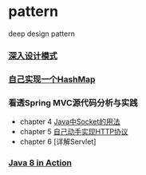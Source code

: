 # pattern
deep design pattern

### [深入设计模式](https://github.com/Zychaowill/pattern/tree/master/src/com/jangz/pattern)

### [自己实现一个HashMap](https://github.com/Zychaowill/pattern/tree/master/src/com/jangz/structure/map)

### 看透Spring MVC源代码分析与实践

- chapter 4 [Java中Socket的用法](https://github.com/Zychaowill/pattern/tree/master/src/com/jangz/deepinspringmvc/socket)
- chapter 5 [自己动手实现HTTP协议](https://github.com/Zychaowill/pattern/tree/master/src/com/jangz/deepinspringmvc/http)
- chapter 6 [详解Servlet]

### [Java 8 in Action](https://github.com/Zychaowill/pattern/tree/master/src/com/jangz/newfeature)